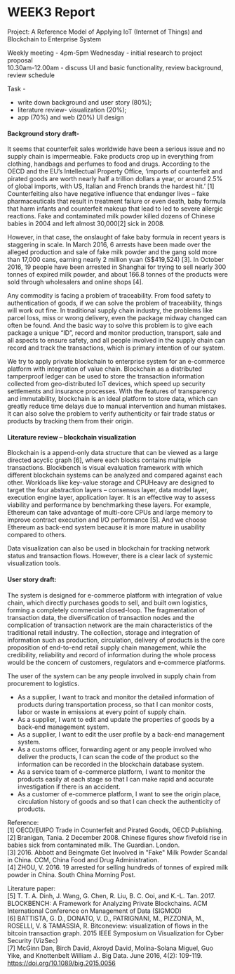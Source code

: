 # WEEK3 Report
Project: A Reference Model of Applying IoT (Internet of Things) and Blockchain to Enterprise System 

Weekly meeting - 
4pm-5pm Wednesday - initial research to project proposal  
10.30am-12.00am - discuss UI and basic functionality, review background, review schedule

Task -
- write down background and user story (80%); 
- literature review- visualization (20%); 
- app (70%) and web (20%) UI design

#### Background story draft-  
It seems that counterfeit sales worldwide have been a serious issue and no supply chain is impermeable. Fake products crop up in everything from clothing, handbags and perfumes to food and drugs. According to the OECD and the EU’s Intellectual Property Office, ‘imports of counterfeit and pirated goods are worth nearly half a trillion dollars a year, or around 2.5% of global imports, with US, Italian and French brands the hardest hit.’ [1] Counterfeiting also have negative influence that endanger lives – fake pharmaceuticals that result in treatment failure or even death, baby formula that harm infants and counterfeit makeup that lead to led to severe allergic reactions. Fake and contaminated milk powder killed dozens of Chinese babies in 2004 and left almost 30,000[2] sick in 2008.

However, in that case, the onslaught of fake baby formula in recent years is staggering in scale. In March 2016, 6 arrests have been made over the alleged production and sale of fake milk powder and the gang sold more than 17,000 cans, earning nearly 2 million yuan (S$419,524) [3].  In October 2016, 19 people have been arrested in Shanghai for trying to sell nearly 300 tonnes of expired milk powder, and about 166.8 tonnes of the products were sold through wholesalers and online shops [4].

Any commodity is facing a problem of traceability. From food safety to authentication of goods, if we can solve the problem of traceability, things will work out fine. In traditional supply chain industry, the problems like parcel loss, miss or wrong delivery, even the package midway changed can often be found. And the basic way to solve this problem is to give each package a unique “ID”, record and monitor production, transport, sale and all aspects to ensure safety, and all people involved in the supply chain can record and track the transactions, which is primary intention of our system. 

We try to apply private blockchain to enterprise system for an e-commerce platform with integration of value chain. Blockchain as a distributed tamperproof ledger can be used to store the transaction information collected from geo-distributed IoT devices, which speed up security settlements and insurance processes. With the features of transparency and immutability, blockchain is an ideal platform to store data, which can greatly reduce time delays due to manual intervention and human mistakes. It can also solve the problem to verify authenticity or fair trade status or products by tracking them from their origin. 



#### Literature review – blockchain visualization

Blockchain is a append-only data structure that can be viewed as a large directed acyclic graph [6], where each blocks contains multiple transactions. Blockbench is visual evaluation framework with which different blockchain systems can be analyzed and compared against each other. Workloads like key-value storage and CPUHeavy are designed to target the four abstraction layers – consensus layer, data model layer, execution engine layer, application layer. It is an effective way to assess viability and performance by benchmarking these layers. For example, Ethereum can take advantage of multi-core CPUs and large memory to improve contract execution and I/O performance [5]. And we choose Ethereum as back-end system because it is more mature in usability compared to others.

Data visualization can also be used in blockchain for tracking network status and transaction flows. However, there is a clear lack of systemic visualization tools. 


#### User story draft:
The system is designed for e-commerce platform with integration of value chain, which directly purchases goods to sell, and built own logistics, forming a completely commercial closed-loop. The fragmentation of transaction data, the diversification of transaction nodes and the complication of transaction network are the main characteristics of the traditional retail industry. The collection, storage and integration of information such as production, circulation, delivery of products is the core proposition of end-to-end retail supply chain management, while the credibility, reliability and record of information during the whole process would be the concern of customers, regulators and e-commerce platforms.

The user of the system can be any people involved in supply chain from procurement to logistics.
- As a supplier, I want to track and monitor the detailed information of products during transportation process, so that I can monitor costs, labor or waste in emissions at every point of supply chain.
- As a supplier, I want to edit and update the properties of goods by a back-end management system.
- As a supplier, I want to edit the user profile by a back-end management system.
- As a customs officer, forwarding agent or any people involved who deliver the products, I can scan the code of the product so the information can be recorded in the blockchain database system.
- As a service team of e-commerce platform, I want to monitor the products easily at each stage so that I can make rapid and accurate investigation if there is an accident.
- As a customer of e-commerce platform, I want to see the origin place, circulation history of goods and so that I can check the authenticity of products.


Reference:   
[1] OECD/EUIPO Trade in Counterfeit and Pirated Goods, OECD Publishing.  
[2] Branigan, Tania. 2 December 2008. Chinese figures show fivefold rise in babies sick from contaminated milk. The Guardian. London.   
[3] 2016. Abbott and Beingmate Get Involved in "Fake" Milk Powder Scandal in China. CCM, China Food and Drug Administration.  
[4] ZHOU, V. 2016. 19 arrested for selling hundreds of tonnes of expired milk powder in China. South China Morning Post.  

Literature paper:  
[5] T. T. A. Dinh, J. Wang, G. Chen, R. Liu, B. C. Ooi, and K.-L. Tan. 2017. BLOCKBENCH: A Framework for Analyzing Private Blockchains. ACM International Conference on Management of Data (SIGMOD)  
[6] BATTISTA, G. D., DONATO, V. D., PATRIGNANI, M., PIZZONIA, M., ROSELLI, V. & TAMASSIA, R. Bitconeview: visualization of flows in the bitcoin transaction graph.  2015 IEEE Symposium on Visualization for Cyber Security (VizSec)  
[7] McGinn Dan, Birch David, Akroyd David, Molina-Solana Miguel, Guo Yike, and Knottenbelt William J.. Big Data. June 2016, 4(2): 109-119. https://doi.org/10.1089/big.2015.0056


